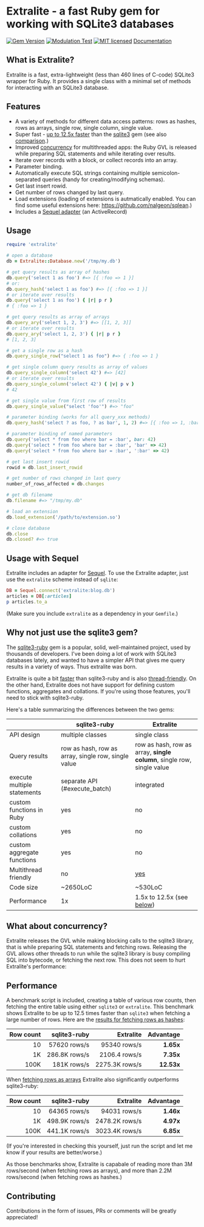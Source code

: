 # Extralite - a fast Ruby gem for working with SQLite3 databases

[![Gem Version](https://badge.fury.io/rb/extralite.svg)](http://rubygems.org/gems/extralite)
[![Modulation Test](https://github.com/digital-fabric/extralite/workflows/Tests/badge.svg)](https://github.com/digital-fabric/extralite/actions?query=workflow%3ATests)
[![MIT licensed](https://img.shields.io/badge/license-MIT-blue.svg)](https://github.com/digital-fabric/extralite/blob/master/LICENSE)
[Documentation](https://www.rubydoc.info/gems/extralite)

## What is Extralite?

Extralite is a fast, extra-lightweight (less than 460 lines of C-code) SQLite3
wrapper for Ruby. It provides a single class with a minimal set of methods for
interacting with an SQLite3 database.

## Features

- A variety of methods for different data access patterns: rows as hashes, rows
  as arrays, single row, single column, single value.
- Super fast - [up to 12.5x faster](#performance) than the
  [sqlite3](https://github.com/sparklemotion/sqlite3-ruby) gem (see also
  [comparison](#why-not-just-use-the-sqlite3-gem).)
- Improved [concurrency](#what-about-concurrency) for multithreaded apps: the
  Ruby GVL is released while preparing SQL statements and while iterating over
  results.
- Iterate over records with a block, or collect records into an array.
- Parameter binding.
- Automatically execute SQL strings containing multiple semicolon-separated
  queries (handy for creating/modifying schemas).
- Get last insert rowid.
- Get number of rows changed by last query.
- Load extensions (loading of extensions is autmatically enabled. You can find
  some useful extensions here: https://github.com/nalgeon/sqlean.)
- Includes a [Sequel adapter](#usage-with-sequel) (an ActiveRecord)

## Usage

```ruby
require 'extralite'

# open a database
db = Extralite::Database.new('/tmp/my.db')

# get query results as array of hashes
db.query('select 1 as foo') #=> [{ :foo => 1 }]
# or:
db.query_hash('select 1 as foo') #=> [{ :foo => 1 }]
# or iterate over results
db.query('select 1 as foo') { |r| p r }
# { :foo => 1 }

# get query results as array of arrays
db.query_ary('select 1, 2, 3') #=> [[1, 2, 3]]
# or iterate over results
db.query_ary('select 1, 2, 3') { |r| p r }
# [1, 2, 3]

# get a single row as a hash
db.query_single_row("select 1 as foo") #=> { :foo => 1 }

# get single column query results as array of values
db.query_single_column('select 42') #=> [42]
# or iterate over results
db.query_single_column('select 42') { |v| p v }
# 42

# get single value from first row of results
db.query_single_value("select 'foo'") #=> "foo"

# parameter binding (works for all query_xxx methods)
db.query_hash('select ? as foo, ? as bar', 1, 2) #=> [{ :foo => 1, :bar => 2 }]

# parameter binding of named parameters
db.query('select * from foo where bar = :bar', bar: 42)
db.query('select * from foo where bar = :bar', 'bar' => 42)
db.query('select * from foo where bar = :bar', ':bar' => 42)

# get last insert rowid
rowid = db.last_insert_rowid

# get number of rows changed in last query
number_of_rows_affected = db.changes

# get db filename
db.filename #=> "/tmp/my.db"

# load an extension
db.load_extension('/path/to/extension.so')

# close database
db.close
db.closed? #=> true
```

## Usage with Sequel

Extralite includes an adapter for
[Sequel](https://github.com/jeremyevans/sequel). To use the Extralite adapter,
just use the `extralite` scheme instead of `sqlite`:

```ruby
DB = Sequel.connect('extralite:blog.db')
articles = DB[:articles]
p articles.to_a
```

(Make sure you include `extralite` as a dependency in your `Gemfile`.)

## Why not just use the sqlite3 gem?

The [sqlite3-ruby](https://github.com/sparklemotion/sqlite3-ruby) gem is a
popular, solid, well-maintained project, used by thousands of developers. I've
been doing a lot of work with SQLite3 databases lately, and wanted to have a
simpler API that gives me query results in a variety of ways. Thus extralite was
born.

Extralite is quite a bit [faster](#performance) than sqlite3-ruby and is also
[thread-friendly](#what-about-concurrency). On the other hand, Extralite does
not have support for defining custom functions, aggregates and collations. If
you're using those features, you'll need to stick with sqlite3-ruby.

Here's a table summarizing the differences between the two gems:

| |sqlite3-ruby|Extralite|
|-|-|-|
|API design|multiple classes|single class|
|Query results|row as hash, row as array, single row, single value|row as hash, row as array, __single column__, single row, single value|
|execute multiple statements|separate API (#execute_batch)|integrated|
|custom functions in Ruby|yes|no|
|custom collations|yes|no|
|custom aggregate functions|yes|no|
|Multithread friendly|no|[yes](#what-about-concurrency)|
|Code size|~2650LoC|~530LoC|
|Performance|1x|1.5x to 12.5x (see [below](#performance))|

## What about concurrency?

Extralite releases the GVL while making blocking calls to the sqlite3 library,
that is while preparing SQL statements and fetching rows. Releasing the GVL
allows other threads to run while the sqlite3 library is busy compiling SQL into
bytecode, or fetching the next row. This does not seem to hurt Extralite's
performance:

## Performance

A benchmark script is included, creating a table of various row counts, then
fetching the entire table using either `sqlite3` or `extralite`. This benchmark
shows Extralite to be up to 12.5 times faster than `sqlite3` when fetching a
large number of rows. Here are the [results for fetching rows as hashes](https://github.com/digital-fabric/extralite/blob/main/test/perf_hash.rb):

|Row count|sqlite3-ruby|Extralite|Advantage|
|-:|-:|-:|-:|
|10|57620 rows/s|95340 rows/s|__1.65x__|
|1K|286.8K rows/s|2106.4 rows/s|__7.35x__|
|100K|181K rows/s|2275.3K rows/s|__12.53x__|

When [fetching rows as arrays](https://github.com/digital-fabric/extralite/blob/main/test/perf_ary.rb) Extralite also significantly outperforms sqlite3-ruby:

|Row count|sqlite3-ruby|Extralite|Advantage|
|-:|-:|-:|-:|
|10|64365 rows/s|94031 rows/s|__1.46x__|
|1K|498.9K rows/s|2478.2K rows/s|__4.97x__|
|100K|441.1K rows/s|3023.4K rows/s|__6.85x__|

(If you're interested in checking this yourself, just run the script and let me
know if your results are better/worse.)

As those benchmarks show, Extralite is capabale of reading more than 3M
rows/second (when fetching rows as arrays), and more than 2.2M rows/second (when
fetching rows as hashes.)

## Contributing

Contributions in the form of issues, PRs or comments will be greatly
appreciated!
